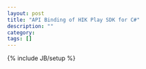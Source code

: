 ```yaml
---
layout: post
title: "API Binding of HIK Play SDK for C#"
description: ""
category: 
tags: []
---
```

{% include JB/setup %}
